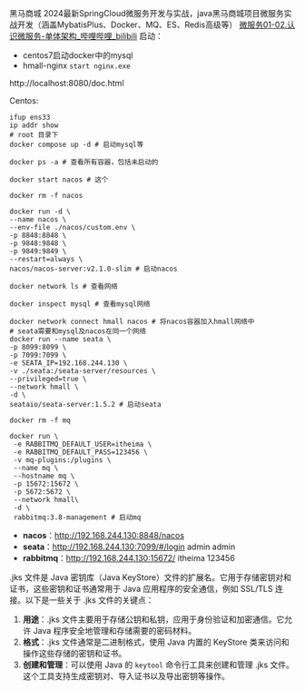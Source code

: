 黑马商城  2024最新SpringCloud微服务开发与实战，java黑马商城项目微服务实战开发（涵盖MybatisPlus、Docker、MQ、ES、Redis高级等）
[微服务01-02.认识微服务-单体架构_哔哩哔哩_bilibili](https://www.bilibili.com/video/BV1S142197x7?spm_id_from=333.788.player.switch&bvid=BV1S142197x7&vd_source=796ed40051b301bfa3a84ba357f4828c&p=37)
启动：
- centos7启动docker中的mysql
- hmall-nginx `start nginx.exe`

http://localhost:8080/doc.html

Centos:

```shell
ifup ens33
ip addr show
# root 目录下
docker compose up -d # 启动mysql等

docker ps -a # 查看所有容器，包括未启动的

docker start nacos # 这个

docker rm -f nacos

docker run -d \
--name nacos \
--env-file ./nacos/custom.env \
-p 8848:8848 \
-p 9848:9848 \
-p 9849:9849 \
--restart=always \
nacos/nacos-server:v2.1.0-slim # 启动nacos

docker network ls # 查看网络

docker inspect mysql # 查看mysql网络

docker network connect hmall nacos # 将nacos容器加入hmall网络中
# seata需要和mysql及nacos在同一个网络
docker run --name seata \
-p 8099:8099 \
-p 7099:7099 \
-e SEATA_IP=192.168.244.130 \
-v ./seata:/seata-server/resources \
--privileged=true \
--network hmall \
-d \
seataio/seata-server:1.5.2 # 启动seata

docker rm -f mq

docker run \
 -e RABBITMQ_DEFAULT_USER=itheima \
 -e RABBITMQ_DEFAULT_PASS=123456 \
 -v mq-plugins:/plugins \
 --name mq \
 --hostname mq \
 -p 15672:15672 \
 -p 5672:5672 \
 --network hmall\
 -d \
 rabbitmq:3.8-management # 启动mq
```

- **nacos**：http://192.168.244.130:8848/nacos
- **seata**：http://192.168.244.130:7099/#/login 
  admin admin
- **rabbitmq**：http://192.168.244.130:15672/ 
  itheima 123456

.jks 文件是 Java 密钥库（Java KeyStore）文件的扩展名。它用于存储密钥对和证书，这些密钥和证书通常用于 Java 应用程序的安全通信，例如 SSL/TLS 连接。以下是一些关于 .jks 文件的关键点：

1. **用途**：.jks 文件主要用于存储公钥和私钥，应用于身份验证和加密通信。它允许 Java 程序安全地管理和存储需要的密码材料。
2. **格式**：.jks 文件通常是二进制格式，使用 Java 内置的 KeyStore 类来访问和操作这些存储的密钥和证书。
3. **创建和管理**：可以使用 Java 的 `keytool` 命令行工具来创建和管理 .jks 文件。这个工具支持生成密钥对、导入证书以及导出密钥等操作。
